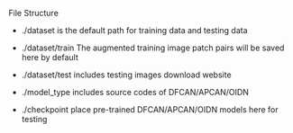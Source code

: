 File Structure

- ./dataset is the default path for training data and testing data
- ./dataset/train The augmented training image patch pairs will be saved here by default
- ./dataset/test includes testing images download website

- ./model_type includes source codes of DFCAN/APCAN/OIDN

- ./checkpoint place pre-trained DFCAN/APCAN/OIDN models here for testing
